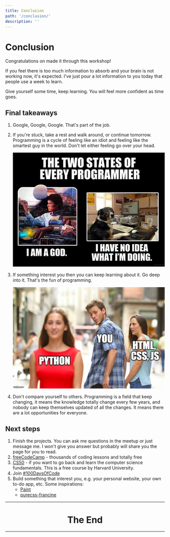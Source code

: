```yaml
---
title: Conclusion
path: '/conclusion/'
description: ''
---
```


# Conclusion

Congratulations on made it through this workshop!

If you feel there is too much information to absorb and your brain is not working now, it's expected. I've just pour a lot information to you today that people use a week to learn.

Give yourself some time, keep learning. You will feel more confident as time goes.

## Final takeaways

1. Google, Google, Google. That's part of the job.
1. If you're stuck, take a rest and walk around, or continue tomorrow. Programming is a cycle of feeling like an idiot and feeling like the smartest guy in the world. Don't let either feeling go over your head.

   ![Two states of being programmer](two-states-of-programmer.jpg)

1. If something interest you then you can keep learning about it. Go deep into it. That's the fun of programming.

   ![Distracted boyfriend holding girlfriend that represents HTML, CSS, JS looking at hot girl representing Python](distracted-bf.jpg)

1. Don't compare yourself to others. Programming is a field that keep changing, it means the knowledge totally change every few years, and nobody can keep themselves updated of all the changes. It means there are a lot opportunities for everyone.

## Next steps

1. Finish the projects. You can ask me questions in the meetup or just message me. I won't give you answer but probably will share you the page for you to read.
1. [freeCodeCamp] - thousands of coding lessons and totally free
1. [CS50] - if you want to go back and learn the computer science fundamentals. This is a free course by Harvard University.
1. Join [#100DaysOfCode][100-days-of-code]
1. Build something that interest you, e.g. your personal website, your own to-do app, etc. Some inspirations:
   - [Paint](https://jspaint.app)
   - [purecss-francine](http://diana-adrianne.com/purecss-francine/)

<hr >
<h1 align="center"> The End </h1>
<hr >

[freecodecamp]: https://www.freecodecamp.org/
[cs50]: https://www.edx.org/course/cs50s-introduction-to-computer-science
[100-days-of-code]: https://www.100daysofcode.com/
